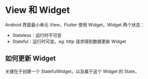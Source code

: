 # View 和 Widget

Android 界面最小单元 View，Flutter 使用 Widget，Widget 两个状态：

- Stateless：运行时不可变
- Stateful：运行时可变。eg. http 请求得到数据更新 Widget



## 如何更新 Widget

关键在于创建一个 StatefulWidget，以及属于这个 Widget 的 State<StatefulWidget>，


